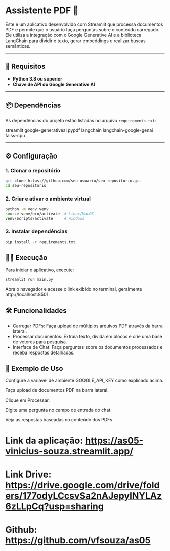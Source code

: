 ﻿# Assistente PDF 💬

Este é um aplicativo desenvolvido com Streamlit que processa documentos PDF e permite que o usuário faça perguntas sobre o conteúdo carregado. Ele utiliza a integração com o Google Generative AI e a biblioteca LangChain para dividir o texto, gerar embeddings e realizar buscas semânticas.

---

## 🚀 Requisitos

-  **Python 3.8 ou superior**
-  **Chave de API do Google Generative AI**

---

## 📦 Dependências

As dependências do projeto estão listadas no arquivo `requirements.txt`:

streamlit google-generativeai pypdf langchain langchain-google-genai faiss-cpu

---

## ⚙️ Configuração

### 1. Clonar o repositório

```bash
git clone https://github.com/seu-usuario/seu-repositorio.git
cd seu-repositorio
```

### 2. Criar e ativar o ambiente virtual

```bash
python -m venv venv
source venv/bin/activate  # Linux/MacOS
venv\Scripts\activate     # Windows
```

### 3. Instalar dependências

```bash
pip install -r requirements.txt
```

## 🏃‍♂️ Execução

Para iniciar o aplicativo, execute:

```bash
streamlit run main.py
```

Abra o navegador e acesse o link exibido no terminal, geralmente http://localhost:8501.

## 🛠️ Funcionalidades

-  Carregar PDFs: Faça upload de múltiplos arquivos PDF através da barra lateral.
-  Processar documentos: Extraia texto, divida em blocos e crie uma base de vetores para pesquisa.
-  Interface de Chat: Faça perguntas sobre os documentos processados e receba respostas detalhadas.

## 📝 Exemplo de Uso

Configure a variável de ambiente GOOGLE_API_KEY como explicado acima.

Faça upload de documentos PDF na barra lateral.

Clique em Processar.

Digite uma pergunta no campo de entrada do chat.

Veja as respostas baseadas no conteúdo dos PDFs.

# Link da aplicação: https://as05-vinicius-souza.streamlit.app/

# Link Drive: https://drive.google.com/drive/folders/177odyLCcsvSa2nAJepyINYLAz6zLLpCq?usp=sharing

# Github: https://github.com/vfsouza/as05
